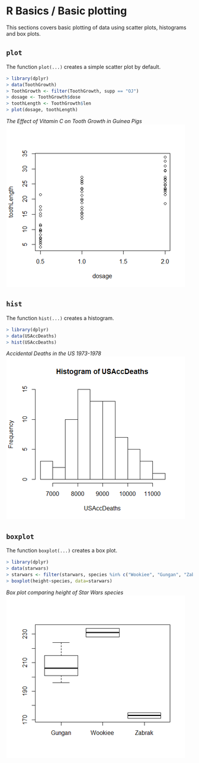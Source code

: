 # R Basics / Basic plotting
This sections covers basic plotting of data using scatter plots, histograms and box plots.

## `plot`
The function `plot(...)` creates a simple scatter plot by default.

```r
> library(dplyr)
> data(ToothGrowth)
> ToothGrowth <- filter(ToothGrowth, supp == "OJ")
> dosage <- ToothGrowth$dose
> toothLength <- ToothGrowth$len
> plot(dosage, toothLength)
```

_The Effect of Vitamin C on Tooth Growth in Guinea Pigs_
![Tooth Growth scatter plot](img/toothGrowth.png)

## `hist`
The function `hist(...)` creates a histogram.

```r
> library(dplyr)
> data(USAccDeaths)
> hist(USAccDeaths)
```

_Accidental Deaths in the US 1973-1978_
![US Accident Deaths histogram](img/USAccDeaths.png)

## `boxplot`
The function `boxplot(...)` creates a box plot.

```r
> library(dplyr)
> data(starwars)
> starwars <- filter(starwars, species %in% c("Wookiee", "Gungan", "Zabrak"))
> boxplot(height~species, data=starwars)
```

_Box plot comparing height of Star Wars species_
![Star Wars species height box plot](img/starwars.png)
